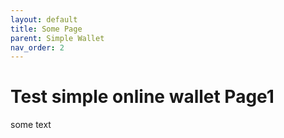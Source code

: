 ```yaml
---
layout: default
title: Some Page
parent: Simple Wallet
nav_order: 2
---
```


# Test simple online wallet Page1

some text